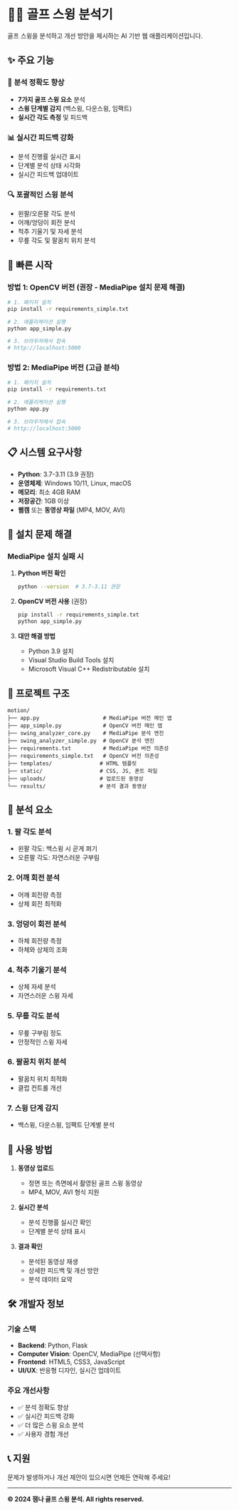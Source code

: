 # 🏌️‍♂️ 골프 스윙 분석기

골프 스윙을 분석하고 개선 방안을 제시하는 AI 기반 웹 애플리케이션입니다.

## ✨ 주요 기능

### 🎯 **분석 정확도 향상**
- **7가지 골프 스윙 요소** 분석
- **스윙 단계별 감지** (백스윙, 다운스윙, 임팩트)
- **실시간 각도 측정** 및 피드백

### 📊 **실시간 피드백 강화**
- 분석 진행률 실시간 표시
- 단계별 분석 상태 시각화
- 실시간 피드백 업데이트

### 🔍 **포괄적인 스윙 분석**
- 왼팔/오른팔 각도 분석
- 어깨/엉덩이 회전 분석
- 척추 기울기 및 자세 분석
- 무릎 각도 및 팔꿈치 위치 분석

## 🚀 빠른 시작

### 방법 1: OpenCV 버전 (권장 - MediaPipe 설치 문제 해결)

```bash
# 1. 패키지 설치
pip install -r requirements_simple.txt

# 2. 애플리케이션 실행
python app_simple.py

# 3. 브라우저에서 접속
# http://localhost:5000
```

### 방법 2: MediaPipe 버전 (고급 분석)

```bash
# 1. 패키지 설치
pip install -r requirements.txt

# 2. 애플리케이션 실행
python app.py

# 3. 브라우저에서 접속
# http://localhost:5000
```

## 📋 시스템 요구사항

- **Python**: 3.7-3.11 (3.9 권장)
- **운영체제**: Windows 10/11, Linux, macOS
- **메모리**: 최소 4GB RAM
- **저장공간**: 1GB 이상
- **웹캠** 또는 **동영상 파일** (MP4, MOV, AVI)

## 🔧 설치 문제 해결

### MediaPipe 설치 실패 시

1. **Python 버전 확인**
   ```bash
   python --version  # 3.7-3.11 권장
   ```

2. **OpenCV 버전 사용** (권장)
   ```bash
   pip install -r requirements_simple.txt
   python app_simple.py
   ```

3. **대안 해결 방법**
   - Python 3.9 설치
   - Visual Studio Build Tools 설치
   - Microsoft Visual C++ Redistributable 설치

## 📁 프로젝트 구조

```
motion/
├── app.py                    # MediaPipe 버전 메인 앱
├── app_simple.py             # OpenCV 버전 메인 앱
├── swing_analyzer_core.py    # MediaPipe 분석 엔진
├── swing_analyzer_simple.py  # OpenCV 분석 엔진
├── requirements.txt          # MediaPipe 버전 의존성
├── requirements_simple.txt   # OpenCV 버전 의존성
├── templates/               # HTML 템플릿
├── static/                  # CSS, JS, 폰트 파일
├── uploads/                 # 업로드된 동영상
└── results/                 # 분석 결과 동영상
```

## 🎯 분석 요소

### 1. **팔 각도 분석**
- 왼팔 각도: 백스윙 시 곧게 펴기
- 오른팔 각도: 자연스러운 구부림

### 2. **어깨 회전 분석**
- 어깨 회전량 측정
- 상체 회전 최적화

### 3. **엉덩이 회전 분석**
- 하체 회전량 측정
- 하체와 상체의 조화

### 4. **척추 기울기 분석**
- 상체 자세 분석
- 자연스러운 스윙 자세

### 5. **무릎 각도 분석**
- 무릎 구부림 정도
- 안정적인 스윙 자세

### 6. **팔꿈치 위치 분석**
- 팔꿈치 위치 최적화
- 클럽 컨트롤 개선

### 7. **스윙 단계 감지**
- 백스윙, 다운스윙, 임팩트 단계별 분석

## 🔄 사용 방법

1. **동영상 업로드**
   - 정면 또는 측면에서 촬영된 골프 스윙 동영상
   - MP4, MOV, AVI 형식 지원

2. **실시간 분석**
   - 분석 진행률 실시간 확인
   - 단계별 분석 상태 표시

3. **결과 확인**
   - 분석된 동영상 재생
   - 상세한 피드백 및 개선 방안
   - 분석 데이터 요약

## 🛠️ 개발자 정보

### 기술 스택
- **Backend**: Python, Flask
- **Computer Vision**: OpenCV, MediaPipe (선택사항)
- **Frontend**: HTML5, CSS3, JavaScript
- **UI/UX**: 반응형 디자인, 실시간 업데이트

### 주요 개선사항
- ✅ 분석 정확도 향상
- ✅ 실시간 피드백 강화
- ✅ 더 많은 스윙 요소 분석
- ✅ 사용자 경험 개선

## 📞 지원

문제가 발생하거나 개선 제안이 있으시면 언제든 연락해 주세요!

---

**© 2024 잼나 골프 스윙 분석. All rights reserved.** 